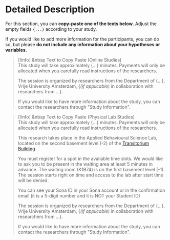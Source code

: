 
# Detailed Description

For this section, you can **copy-paste one of the texts below**. Adjust the empty fields `{...}`  according to your study.

If you would like to add more information for the participants, you can do so, but please **do not include any information about your hypotheses or variables**. 

>[!info] <i class="fa-solid fa-info"></i> &nbsp Text to Copy Paste (Online Studies)
><br>
> This study will take approximately {...} minutes. Payments will only be allocated when you carefully read instructions of the researchers.
>  
> The session is organized by researchers from the Department of {...}, Vrije University Amsterdam, {*(if applicable)* in collaboration with researchers from ...}.     
> 
> If you would like to have more information about the study, you can contact the researchers through "Study Information".

>[!info] <i class="fa-solid fa-info"></i> &nbsp Text to Copy Paste (Physical Lab Studies)
><br>
> This study will take approximately {...} minutes. Payments will only be allocated when you carefully read instructions of the researchers.   
>  
> This research takes place in the Applied Behavioural Science Lab, located on the second basement level (-2) of the [Transitorium Building](https://vu.nl/en/about-vu/more-about/transitorium).   
>  
> You must register for a spot in the available time slots. We would like to ask you to be present in the waiting area at least 5 minutes in advance. The waiting room (K1B74) is on the first basement level (-1). The session starts right on time and access to the lab after start time will be denied.   
>
> You can see your Sona ID in your Sona account or in the confirmation email (it is a 5-digit number and it is NOT your Student ID)
>  
> The session is organized by researchers from the Department of {...}, Vrije University Amsterdam, {*(if applicable)* in collaboration with researchers from ...}.     
>  
> If you would like to have more information about the study, you can contact the researchers through "Study Information".
